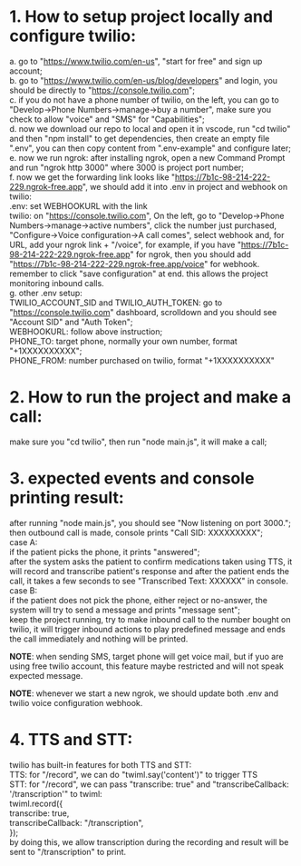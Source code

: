 # 1. How to setup project locally and configure twilio:

a. go to "https://www.twilio.com/en-us", "start for free" and sign up account;  
b. go to "https://www.twilio.com/en-us/blog/developers" and login, you should be directly to "https://console.twilio.com";  
c. if you do not have a phone number of twilio, on the left, you can go to "Develop->Phone Numbers->manage->buy a number", make sure you check to allow "voice" and "SMS" for "Capabilities";  
d. now we download our repo to local and open it in vscode, run "cd twilio" and then "npm install" to get dependencies, then create an empty file ".env", you can then copy content from ".env-example" and configure later;  
e. now we run ngrok: after installing ngrok, open a new Command Prompt and run "ngrok http 3000" where 3000 is project port number;  
f. now we get the forwarding link looks like "https://7b1c-98-214-222-229.ngrok-free.app", we should add it into .env in project and webhook on twilio:  
.env: set WEBHOOKURL with the link  
twilio: on "https://console.twilio.com", On the left, go to "Develop->Phone Numbers->manage->active numbers", click the number just purchased, "Configure->Voice configuration->A call comes", select webhook and, for URL, add your ngrok link + "/voice", for example, if you have "https://7b1c-98-214-222-229.ngrok-free.app" for ngrok, then you should add "https://7b1c-98-214-222-229.ngrok-free.app/voice" for webhook. remember to click "save configuration" at end. this allows the project monitoring inbound calls.  
g. other .env setup:  
TWILIO_ACCOUNT_SID and TWILIO_AUTH_TOKEN: go to "https://console.twilio.com" dashboard, scrolldown and you should see "Account SID" and "Auth Token";  
WEBHOOKURL: follow above instruction;  
PHONE_TO: target phone, normally your own number, format "+1XXXXXXXXXX";  
PHONE_FROM: number purchased on twilio, format "+1XXXXXXXXXX"

# 2. How to run the project and make a call:

make sure you "cd twilio", then run "node main.js", it will make a call;

# 3. expected events and console printing result:

after running "node main.js", you should see "Now listening on port 3000.";  
then outbound call is made, console prints "Call SID: XXXXXXXXX";  
case A:  
if the patient picks the phone, it prints "answered";  
after the system asks the patient to confirm medications taken using TTS, it will record and transcribe patient's response and after the patient ends the call, it takes a few seconds to see "Transcribed Text: XXXXXX" in console.  
case B:  
if the patient does not pick the phone, either reject or no-answer, the system will try to send a message and prints "message sent";  
keep the project running, try to make inbound call to the number bought on twilio, it will trigger inbound actions to play predefined message and ends the call immediately and nothing will be printed.

**NOTE**: when sending SMS, target phone will get voice mail, but if yuo are using free twilio account, this feature maybe restricted and will not speak expected message.

**NOTE**: whenever we start a new ngrok, we should update both .env and twilio voice configuration webhook.

# 4. TTS and STT:

twilio has built-in features for both TTS and STT:  
TTS: for "/record", we can do "twiml.say('content')" to trigger TTS  
STT: for "/record", we can pass "transcribe: true" and "transcribeCallback: '/transcription'" to twiml:  
twiml.record({  
transcribe: true,  
transcribeCallback: "/transcription",  
});  
by doing this, we allow transcription during the recording and result will be sent to "/transcription" to print.
